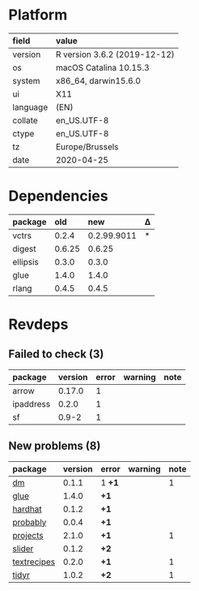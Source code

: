 # Platform

|field    |value                        |
|:--------|:----------------------------|
|version  |R version 3.6.2 (2019-12-12) |
|os       |macOS Catalina 10.15.3       |
|system   |x86_64, darwin15.6.0         |
|ui       |X11                          |
|language |(EN)                         |
|collate  |en_US.UTF-8                  |
|ctype    |en_US.UTF-8                  |
|tz       |Europe/Brussels              |
|date     |2020-04-25                   |

# Dependencies

|package  |old    |new         |Δ  |
|:--------|:------|:-----------|:--|
|vctrs    |0.2.4  |0.2.99.9011 |*  |
|digest   |0.6.25 |0.6.25      |   |
|ellipsis |0.3.0  |0.3.0       |   |
|glue     |1.4.0  |1.4.0       |   |
|rlang    |0.4.5  |0.4.5       |   |

# Revdeps

## Failed to check (3)

|package   |version |error |warning |note |
|:---------|:-------|:-----|:-------|:----|
|arrow     |0.17.0  |1     |        |     |
|ipaddress |0.2.0   |1     |        |     |
|sf        |0.9-2   |1     |        |     |

## New problems (8)

|package                                |version |error    |warning |note |
|:--------------------------------------|:-------|:--------|:-------|:----|
|[dm](problems.md#dm)                   |0.1.1   |1 __+1__ |        |1    |
|[glue](problems.md#glue)               |1.4.0   |__+1__   |        |     |
|[hardhat](problems.md#hardhat)         |0.1.2   |__+1__   |        |     |
|[probably](problems.md#probably)       |0.0.4   |__+1__   |        |     |
|[projects](problems.md#projects)       |2.1.0   |__+1__   |        |1    |
|[slider](problems.md#slider)           |0.1.2   |__+2__   |        |     |
|[textrecipes](problems.md#textrecipes) |0.2.0   |__+1__   |        |1    |
|[tidyr](problems.md#tidyr)             |1.0.2   |__+2__   |        |1    |

